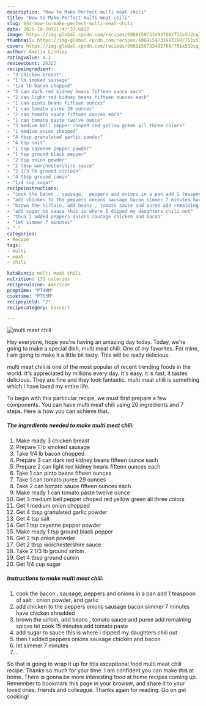 ```yaml
---
description: "How to Make Perfect multi meat chili"
title: "How to Make Perfect multi meat chili"
slug: 644-how-to-make-perfect-multi-meat-chili
date: 2020-10-29T21:47:37.602Z
image: https://img-global.cpcdn.com/recipes/6069159733493760/751x532cq70/multi-meat-chili-recipe-main-photo.jpg
thumbnail: https://img-global.cpcdn.com/recipes/6069159733493760/751x532cq70/multi-meat-chili-recipe-main-photo.jpg
cover: https://img-global.cpcdn.com/recipes/6069159733493760/751x532cq70/multi-meat-chili-recipe-main-photo.jpg
author: Amelia Lindsey
ratingvalue: 4.2
reviewcount: 26322
recipeingredient:
- "3 chicken breast"
- "1 lb smoked sausage"
- "1/4 lb bacon chopped"
- "3 can dark red kidney beans fifteen ounce each"
- "2 can light red kidney beans fifteen ounces each"
- "1 can pinto beans fifteen ounces"
- "1 can tomato puree 29 ounces"
- "2 can tomato sauce fifteen ounces each"
- "1 can tomato paste twelve ounce"
- "3 medium bell pepper choped red yellow green all three colors"
- "1 medium onion chopped"
- "4 tbsp granulated garlic powder"
- "4 tsp salt"
- "1 tsp cayenne pepper powder"
- "1 tsp ground black pepper"
- "2 tsp onion powder"
- "2 tbsp worchestershire sauce"
- "2 1/3 lb ground sirloin"
- "4 tbsp ground cumin"
- "1/4 cup sugar"
recipeinstructions:
- "cook the bacon , sausage,  peppers and onions in a pan add 1 teaspoon of salt , onion powder, and garlic"
- "add chicken to the peppers onions sausage bacon simmer 7 minutes have chicken shredded"
- "brown the sirloin, add beans , tomato sauce and puree add remaining spices let cook 15 minutes add tomato paste"
- "add sugar to sauce this is where I dipped my daughters chili out"
- "then I added peppers onions sausage chicken and bacon"
- "let simmer 7 minutes"
- "."
categories:
- Recipe
tags:
- multi
- meat
- chili

katakunci: multi meat chili 
nutrition: 133 calories
recipecuisine: American
preptime: "PT40M"
cooktime: "PT53M"
recipeyield: "2"
recipecategory: Dessert

---
```



![multi meat chili](https://img-global.cpcdn.com/recipes/6069159733493760/751x532cq70/multi-meat-chili-recipe-main-photo.jpg)

Hey everyone, hope you're having an amazing day today. Today, we're going to make a special dish, multi meat chili. One of my favorites. For mine, I am going to make it a little bit tasty. This will be really delicious.



multi meat chili is one of the most popular of recent trending foods in the world. It's appreciated by millions every day. It's easy, it is fast, it tastes delicious. They are fine and they look fantastic. multi meat chili is something which I have loved my entire life.


To begin with this particular recipe, we must first prepare a few components. You can have multi meat chili using 20 ingredients and 7 steps. Here is how you can achieve that.

<!--inarticleads1-->

##### The ingredients needed to make multi meat chili:

1. Make ready 3 chicken breast
1. Prepare 1 lb smoked sausage
1. Take 1/4 lb bacon chopped
1. Prepare 3 can dark red kidney beans fifteen ounce each
1. Prepare 2 can light red kidney beans fifteen ounces each
1. Take 1 can pinto beans fifteen ounces
1. Take 1 can tomato puree 29 ounces
1. Take 2 can tomato sauce fifteen ounces each
1. Make ready 1 can tomato paste twelve ounce
1. Get 3 medium bell pepper choped red yellow green all three colors
1. Get 1 medium onion chopped
1. Get 4 tbsp granulated garlic powder
1. Get 4 tsp salt
1. Get 1 tsp cayenne pepper powder
1. Make ready 1 tsp ground black pepper
1. Get 2 tsp onion powder
1. Get 2 tbsp worchestershire sauce
1. Take 2 1/3 lb ground sirloin
1. Get 4 tbsp ground cumin
1. Get 1/4 cup sugar




<!--inarticleads2-->

##### Instructions to make multi meat chili:

1. cook the bacon , sausage,  peppers and onions in a pan add 1 teaspoon of salt , onion powder, and garlic
1. add chicken to the peppers onions sausage bacon simmer 7 minutes have chicken shredded
1. brown the sirloin, add beans , tomato sauce and puree add remaining spices let cook 15 minutes add tomato paste
1. add sugar to sauce this is where I dipped my daughters chili out
1. then I added peppers onions sausage chicken and bacon
1. let simmer 7 minutes
1. .




So that is going to wrap it up for this exceptional food multi meat chili recipe. Thanks so much for your time. I am confident you can make this at home. There is gonna be more interesting food at home recipes coming up. Remember to bookmark this page in your browser, and share it to your loved ones, friends and colleague. Thanks again for reading. Go on get cooking!

